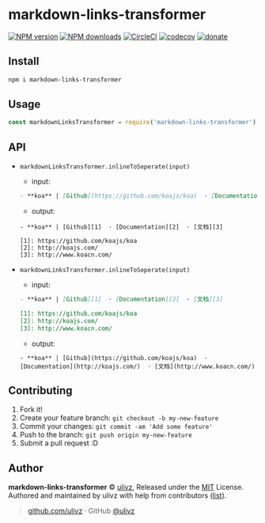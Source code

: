 # markdown-links-transformer

[![NPM version](https://img.shields.io/npm/v/markdown-links-transformer.svg?style=flat)](https://npmjs.com/package/markdown-links-transformer) [![NPM downloads](https://img.shields.io/npm/dm/markdown-links-transformer.svg?style=flat)](https://npmjs.com/package/markdown-links-transformer) [![CircleCI](https://circleci.com/gh/ULIVZ/markdown-links-transformer/tree/master.svg?style=shield)](https://circleci.com/gh/ULIVZ/markdown-links-transformer/tree/master)  [![codecov](https://codecov.io/gh/ULIVZ/markdown-links-transformer/branch/master/graph/badge.svg)](https://codecov.io/gh/ULIVZ/markdown-links-transformer)
 [![donate](https://img.shields.io/badge/$-donate-ff69b4.svg?maxAge=2592000&style=flat)](https://github.com/ULIVZ/donate)

## Install

```bash
npm i markdown-links-transformer
```

## Usage

```js
const markdownLinksTransformer = require('markdown-links-transformer')
```


## API

- `markdownLinksTransformer.inlineToSeperate(input)`

  - input:
  
  ```markdown
  - **koa** | [Github](https://github.com/koajs/koa)  · [Documentation](http://koajs.com/)  · [文档](http://www.koacn.com/)
  ```
  
  - output:
  
  ```
  - **koa** | [Github][1]  · [Documentation][2]  · [文档][3]
    
  [1]: https://github.com/koajs/koa
  [2]: http://koajs.com/
  [3]: http://www.koacn.com/
  ```

- `markdownLinksTransformer.inlineToSeperate(input)`

  - input: 
  
  ```markdown
  - **koa** | [Github][1]  · [Documentation][2]  · [文档][3]
  
  [1]: https://github.com/koajs/koa
  [2]: http://koajs.com/
  [3]: http://www.koacn.com/
  ```
  
  - output:
  
  ```
  - **koa** | [Github](https://github.com/koajs/koa)  · [Documentation](http://koajs.com/)  · [文档](http://www.koacn.com/)
  ```


## Contributing

1. Fork it!
2. Create your feature branch: `git checkout -b my-new-feature`
3. Commit your changes: `git commit -am 'Add some feature'`
4. Push to the branch: `git push origin my-new-feature`
5. Submit a pull request :D


## Author

**markdown-links-transformer** © [ulivz](https://github.com/ULIVZ), Released under the [MIT](./LICENSE) License.<br>
Authored and maintained by ulivz with help from contributors ([list](https://github.com/ULIVZ/markdown-links-transformer/contributors)).

> [github.com/ulivz](https://github.com/ulivz) · GitHub [@ulivz](https://github.com/ULIVZ)
